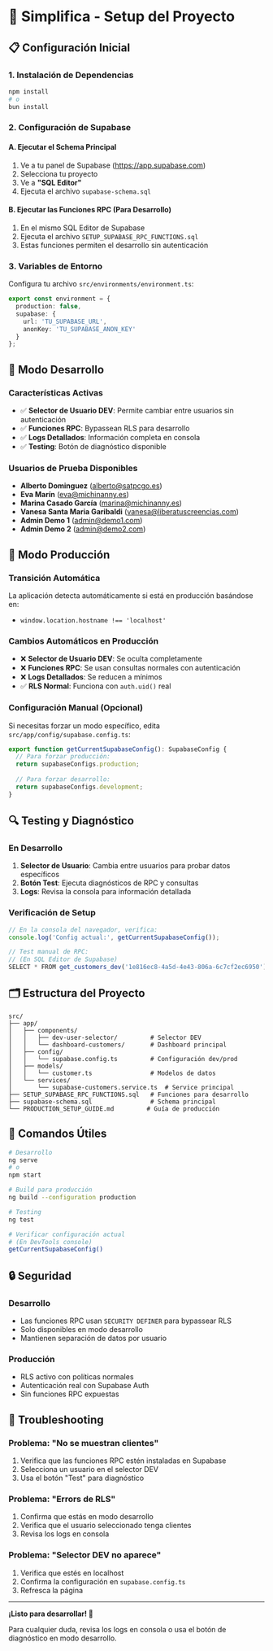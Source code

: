 # 🚀 Simplifica - Setup del Proyecto

## 📋 Configuración Inicial

### 1. Instalación de Dependencias
```bash
npm install
# o
bun install
```

### 2. Configuración de Supabase

#### A. Ejecutar el Schema Principal
1. Ve a tu panel de Supabase (https://app.supabase.com)
2. Selecciona tu proyecto
3. Ve a **"SQL Editor"**
4. Ejecuta el archivo `supabase-schema.sql`

#### B. Ejecutar las Funciones RPC (Para Desarrollo)
1. En el mismo SQL Editor de Supabase
2. Ejecuta el archivo `SETUP_SUPABASE_RPC_FUNCTIONS.sql`
3. Estas funciones permiten el desarrollo sin autenticación

### 3. Variables de Entorno
Configura tu archivo `src/environments/environment.ts`:
```typescript
export const environment = {
  production: false,
  supabase: {
    url: 'TU_SUPABASE_URL',
    anonKey: 'TU_SUPABASE_ANON_KEY'
  }
};
```

## 🔧 Modo Desarrollo

### Características Activas
- ✅ **Selector de Usuario DEV**: Permite cambiar entre usuarios sin autenticación
- ✅ **Funciones RPC**: Bypassean RLS para desarrollo
- ✅ **Logs Detallados**: Información completa en consola
- ✅ **Testing**: Botón de diagnóstico disponible

### Usuarios de Prueba Disponibles
- **Alberto Dominguez** (alberto@satpcgo.es)
- **Eva Marín** (eva@michinanny.es)
- **Marina Casado García** (marina@michinanny.es)
- **Vanesa Santa Maria Garibaldi** (vanesa@liberatuscreencias.com)
- **Admin Demo 1** (admin@demo1.com)
- **Admin Demo 2** (admin@demo2.com)

## 🚀 Modo Producción

### Transición Automática
La aplicación detecta automáticamente si está en producción basándose en:
- `window.location.hostname !== 'localhost'`

### Cambios Automáticos en Producción
- ❌ **Selector de Usuario DEV**: Se oculta completamente
- ❌ **Funciones RPC**: Se usan consultas normales con autenticación
- ❌ **Logs Detallados**: Se reducen a mínimos
- ✅ **RLS Normal**: Funciona con `auth.uid()` real

### Configuración Manual (Opcional)
Si necesitas forzar un modo específico, edita `src/app/config/supabase.config.ts`:
```typescript
export function getCurrentSupabaseConfig(): SupabaseConfig {
  // Para forzar producción:
  return supabaseConfigs.production;
  
  // Para forzar desarrollo:
  return supabaseConfigs.development;
}
```

## 🔍 Testing y Diagnóstico

### En Desarrollo
1. **Selector de Usuario**: Cambia entre usuarios para probar datos específicos
2. **Botón Test**: Ejecuta diagnósticos de RPC y consultas
3. **Logs**: Revisa la consola para información detallada

### Verificación de Setup
```typescript
// En la consola del navegador, verifica:
console.log('Config actual:', getCurrentSupabaseConfig());

// Test manual de RPC:
// (En SQL Editor de Supabase)
SELECT * FROM get_customers_dev('1e816ec8-4a5d-4e43-806a-6c7cf2ec6950');
```

## 🗂️ Estructura del Proyecto

```
src/
├── app/
│   ├── components/
│   │   ├── dev-user-selector/         # Selector DEV
│   │   └── dashboard-customers/       # Dashboard principal
│   ├── config/
│   │   └── supabase.config.ts         # Configuración dev/prod
│   ├── models/
│   │   └── customer.ts                # Modelos de datos
│   └── services/
│       └── supabase-customers.service.ts  # Service principal
├── SETUP_SUPABASE_RPC_FUNCTIONS.sql   # Funciones para desarrollo
├── supabase-schema.sql                # Schema principal
└── PRODUCTION_SETUP_GUIDE.md         # Guía de producción
```

## 🎯 Comandos Útiles

```bash
# Desarrollo
ng serve
# o
npm start

# Build para producción
ng build --configuration production

# Testing
ng test

# Verificar configuración actual
# (En DevTools console)
getCurrentSupabaseConfig()
```

## 🔒 Seguridad

### Desarrollo
- Las funciones RPC usan `SECURITY DEFINER` para bypassear RLS
- Solo disponibles en modo desarrollo
- Mantienen separación de datos por usuario

### Producción
- RLS activo con políticas normales
- Autenticación real con Supabase Auth
- Sin funciones RPC expuestas

## 🐛 Troubleshooting

### Problema: "No se muestran clientes"
1. Verifica que las funciones RPC estén instaladas en Supabase
2. Selecciona un usuario en el selector DEV
3. Usa el botón "Test" para diagnóstico

### Problema: "Errors de RLS"
1. Confirma que estás en modo desarrollo
2. Verifica que el usuario seleccionado tenga clientes
3. Revisa los logs en consola

### Problema: "Selector DEV no aparece"
1. Verifica que estés en localhost
2. Confirma la configuración en `supabase.config.ts`
3. Refresca la página

---

**¡Listo para desarrollar! 🚀**

Para cualquier duda, revisa los logs en consola o usa el botón de diagnóstico en modo desarrollo.
